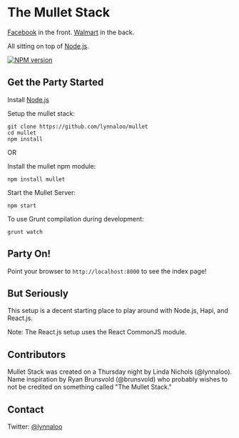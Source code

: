 # The Mullet Stack

[Facebook](http://facebook.github.io/react/) in the front. [Walmart](http://walmartlabs.github.io/hapi/) in the back.

All sitting on top of [Node.js](http://nodejs.org/).

[![NPM version](https://badge.fury.io/js/mullet.svg)](http://badge.fury.io/js/mullet)

Get the Party Started
----

Install [Node.js](http://nodejs.org/)

Setup the mullet stack:
```
git clone https://github.com/lynnaloo/mullet
cd mullet
npm install
```

OR

Install the mullet npm module:

```
npm install mullet
```

Start the Mullet Server:
```
npm start

```
To use Grunt compilation during development:
```
grunt watch
```

Party On!
----

Point your browser to `http://localhost:8000` to see the index page!

But Seriously
----

This setup is a decent starting place to play around with Node.js, Hapi, and React.js.

Note: The React.js setup uses the React CommonJS module.

Contributors
----

Mullet Stack was created on a Thursday night by Linda Nichols (@lynnaloo). Name inspiration by Ryan Brunsvold (@brunsvold) who probably wishes to not be credited on something called "The Mullet Stack."

Contact
----

Twitter: [@lynnaloo](http://www.twitter.com/lynnaloo)
